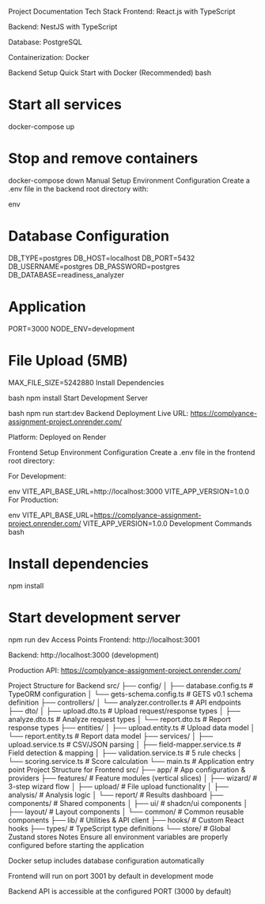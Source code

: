 Project Documentation
Tech Stack
Frontend: React.js with TypeScript

Backend: NestJS with TypeScript

Database: PostgreSQL

Containerization: Docker

Backend Setup
Quick Start with Docker (Recommended)
bash
# Start all services
docker-compose up

# Stop and remove containers
docker-compose down
Manual Setup
Environment Configuration
Create a .env file in the backend root directory with:

env
# Database Configuration
DB_TYPE=postgres
DB_HOST=localhost
DB_PORT=5432
DB_USERNAME=postgres
DB_PASSWORD=postgres
DB_DATABASE=readiness_analyzer

# Application
PORT=3000
NODE_ENV=development

# File Upload (5MB)
MAX_FILE_SIZE=5242880
Install Dependencies

bash
npm install
Start Development Server

bash
npm run start:dev
Backend Deployment
Live URL: https://complyance-assignment-project.onrender.com/

Platform: Deployed on Render

Frontend Setup
Environment Configuration
Create a .env file in the frontend root directory:

For Development:

env
VITE_API_BASE_URL=http://localhost:3000
VITE_APP_VERSION=1.0.0
For Production:

env
VITE_API_BASE_URL=https://complyance-assignment-project.onrender.com/
VITE_APP_VERSION=1.0.0
Development Commands
bash
# Install dependencies
npm install

# Start development server
npm run dev
Access Points
Frontend: http://localhost:3001

Backend: http://localhost:3000 (development)

Production API: https://complyance-assignment-project.onrender.com/

Project Structure for Backend 
src/
├── config/
│   ├── database.config.ts       # TypeORM configuration
│   └── gets-schema.config.ts    # GETS v0.1 schema definition
├── controllers/
│   └── analyzer.controller.ts   # API endpoints
├── dto/
│   ├── upload.dto.ts            # Upload request/response types
│   ├── analyze.dto.ts           # Analyze request types
│   └── report.dto.ts            # Report response types
├── entities/
│   ├── upload.entity.ts         # Upload data model
│   └── report.entity.ts         # Report data model
├── services/
│   ├── upload.service.ts        # CSV/JSON parsing
│   ├── field-mapper.service.ts  # Field detection & mapping
│   ├── validation.service.ts    # 5 rule checks
│   └── scoring.service.ts       # Score calculation
└── main.ts                      # Application entry point
Project Structure for Frontend
src/
├── app/              # App configuration & providers
├── features/         # Feature modules (vertical slices)
│   ├── wizard/       # 3-step wizard flow
│   ├── upload/       # File upload functionality
│   ├── analysis/     # Analysis logic
│   └── report/       # Results dashboard
├── components/       # Shared components
│   ├── ui/           # shadcn/ui components
│   ├── layout/       # Layout components
│   └── common/       # Common reusable components
├── lib/              # Utilities & API client
├── hooks/            # Custom React hooks
├── types/            # TypeScript type definitions
└── store/            # Global Zustand stores
Notes
Ensure all environment variables are properly configured before starting the application

Docker setup includes database configuration automatically

Frontend will run on port 3001 by default in development mode

Backend API is accessible at the configured PORT (3000 by default)

